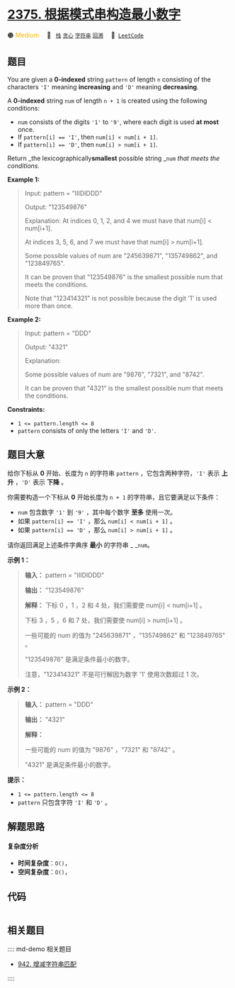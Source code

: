 # [2375. 根据模式串构造最小数字](https://leetcode.com/problems/construct-smallest-number-from-di-string)

🟠 <font color=#ffb800>Medium</font>&emsp; 🔖&ensp; [`栈`](/leetcode/outline/tag/stack.md) [`贪心`](/leetcode/outline/tag/greedy.md) [`字符串`](/leetcode/outline/tag/string.md) [`回溯`](/leetcode/outline/tag/backtracking.md)&emsp; 🔗&ensp;[`LeetCode`](https://leetcode.com/problems/construct-smallest-number-from-di-string)


## 题目

You are given a **0-indexed** string `pattern` of length `n` consisting of the
characters `'I'` meaning **increasing** and `'D'` meaning **decreasing**.

A **0-indexed** string `num` of length `n + 1` is created using the following
conditions:

  * `num` consists of the digits `'1'` to `'9'`, where each digit is used **at most** once.
  * If `pattern[i] == 'I'`, then `num[i] < num[i + 1]`.
  * If `pattern[i] == 'D'`, then `num[i] > num[i + 1]`.

Return _the lexicographically**smallest** possible string _`num` _that meets
the conditions._



**Example 1:**

> Input: pattern = "IIIDIDDD"
> 
> Output: "123549876"
> 
> Explanation: At indices 0, 1, 2, and 4 we must have that num[i] < num[i+1].
> 
> At indices 3, 5, 6, and 7 we must have that num[i] > num[i+1].
> 
> Some possible values of num are "245639871", "135749862", and "123849765".
> 
> It can be proven that "123549876" is the smallest possible num that meets the conditions.
> 
> Note that "123414321" is not possible because the digit '1' is used more than once.

**Example 2:**

> Input: pattern = "DDD"
> 
> Output: "4321"
> 
> Explanation:
> 
> Some possible values of num are "9876", "7321", and "8742".
> 
> It can be proven that "4321" is the smallest possible num that meets the conditions.

**Constraints:**

  * `1 <= pattern.length <= 8`
  * `pattern` consists of only the letters `'I'` and `'D'`.


## 题目大意

给你下标从 **0** 开始、长度为 `n` 的字符串 `pattern` ，它包含两种字符，`'I'` 表示 **上升**  ，`'D'` 表示
**下降**  。

你需要构造一个下标从 **0**  开始长度为 `n + 1` 的字符串，且它要满足以下条件：

  * `num` 包含数字 `'1'` 到 `'9'` ，其中每个数字 **至多**  使用一次。
  * 如果 `pattern[i] == 'I'` ，那么 `num[i] < num[i + 1]` 。
  * 如果 `pattern[i] == 'D'` ，那么 `num[i] > num[i + 1]` 。

请你返回满足上述条件字典序 **最小**  的字符串 _ _`num`。



**示例 1：**

> 
> 
> 
> 
> 
> **输入：** pattern = "IIIDIDDD"
> 
> **输出：** "123549876"
> 
> **解释：** 下标 0 ，1 ，2 和 4 处，我们需要使 num[i] < num[i+1] 。
> 
> 下标 3 ，5 ，6 和 7 处，我们需要使 num[i] > num[i+1] 。
> 
> 一些可能的 num 的值为 "245639871" ，"135749862" 和 "123849765" 。
> 
> "123549876" 是满足条件最小的数字。
> 
> 注意，"123414321" 不是可行解因为数字 '1' 使用次数超过 1 次。

**示例 2：**

> 
> 
> 
> 
> 
> **输入：** pattern = "DDD"
> 
> **输出：** "4321"
> 
> **解释：**
> 
> 一些可能的 num 的值为 "9876" ，"7321" 和 "8742" 。
> 
> "4321" 是满足条件最小的数字。
> 
> 



**提示：**

  * `1 <= pattern.length <= 8`
  * `pattern` 只包含字符 `'I'` 和 `'D'` 。


## 解题思路

#### 复杂度分析

- **时间复杂度**：`O()`，
- **空间复杂度**：`O()`，

## 代码

```javascript

```

## 相关题目

:::: md-demo 相关题目
- [942. 增减字符串匹配](https://leetcode.com/problems/di-string-match)

::::
